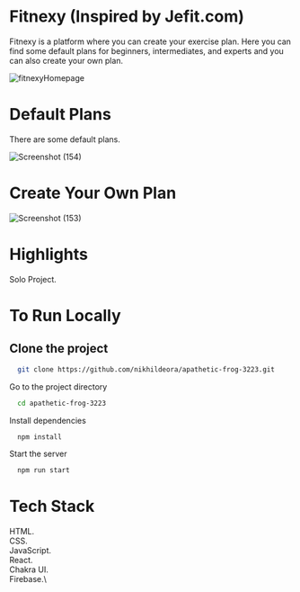 # Fitnexy (Inspired by Jefit.com)
Fitnexy is a platform where you can create your exercise plan. Here you can find some default plans for beginners, intermediates, and experts and you can also create your own plan.

![fitnexyHomepage](https://user-images.githubusercontent.com/112634386/212715197-6fd5ba85-16f0-4712-91e4-bbb39b314e21.png)


# Default Plans
There are some default plans. 

![Screenshot (154)](https://user-images.githubusercontent.com/112634386/212719127-4c60e626-3f49-40dc-a099-add253650d7c.png)

# Create Your Own Plan
![Screenshot (153)](https://user-images.githubusercontent.com/112634386/212719382-9801bc81-ef81-46e1-bd6a-1ab96ea813ad.png)

# Highlights


Solo Project.



# To Run Locally
## Clone the project
```bash
  git clone https://github.com/nikhildeora/apathetic-frog-3223.git
```

Go to the project directory

```bash
  cd apathetic-frog-3223
```

Install dependencies

```bash
  npm install
```

Start the server


```bash
  npm run start
```

# Tech Stack

HTML.\
CSS.\
JavaScript.\
React.\
Chakra UI.\
Firebase.\


